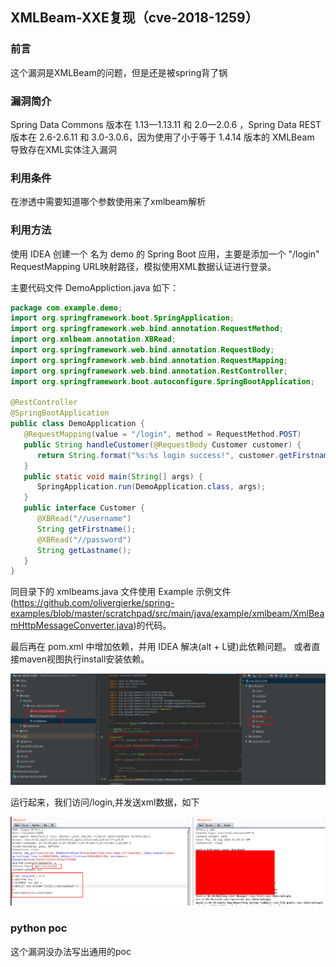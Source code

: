 XMLBeam-XXE复现（cve-2018-1259）
--

### 前言

这个漏洞是XMLBeam的问题，但是还是被spring背了锅

### 漏洞简介

Spring Data Commons 版本在 1.13—1.13.11 和 2.0—2.0.6 ，Spring Data REST 版本在 2.6-2.6.11 和 3.0-3.0.6，因为使用了小于等于 1.4.14 版本的 XMLBeam 导致存在XML实体注入漏洞

###  利用条件

在渗透中需要知道哪个参数使用来了xmlbeam解析

### 利用方法

使用 IDEA 创建一个 名为 demo 的 Spring Boot 应用，主要是添加一个 "/login" RequestMapping URL映射路径，模拟使用XML数据认证进行登录。

主要代码文件 DemoAppliction.java 如下： 

```java
package com.example.demo;
import org.springframework.boot.SpringApplication;
import org.springframework.web.bind.annotation.RequestMethod;
import org.xmlbeam.annotation.XBRead;
import org.springframework.web.bind.annotation.RequestBody;
import org.springframework.web.bind.annotation.RequestMapping;
import org.springframework.web.bind.annotation.RestController;
import org.springframework.boot.autoconfigure.SpringBootApplication;

@RestController
@SpringBootApplication
public class DemoApplication {
   @RequestMapping(value = "/login", method = RequestMethod.POST)
   public String handleCustomer(@RequestBody Customer customer) {
      return String.format("%s:%s login success!", customer.getFirstname(), customer.getLastname());
   }
   public static void main(String[] args) {
      SpringApplication.run(DemoApplication.class, args);
   }
   public interface Customer {
      @XBRead("//username")
      String getFirstname();
      @XBRead("//password")
      String getLastname();
   }
}
```

同目录下的 xmlbeams.java 文件使用 Example 示例文件(https://github.com/olivergierke/spring-examples/blob/master/scratchpad/src/main/java/example/xmlbeam/XmlBeamHttpMessageConverter.java)的代码。

最后再在 pom.xml 中增加依赖，并用 IDEA 解决(alt + L键)此依赖问题。 或者直接maven视图执行install安装依赖。

![](assets/test.png)

运行起来，我们访问/login,并发送xml数据，如下

![](assets/poc.png)

###  python poc
这个漏洞没办法写出通用的poc



